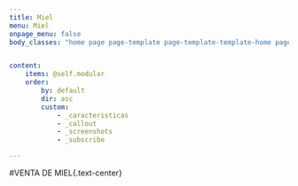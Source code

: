 ```yaml
---
title: Miel
menu: Miel
onpage_menu: false
body_classes: "home page page-template page-template-template-home page-template-template-home-php group-blog"


content:
    items: @self.modular
    order:
        by: default
        dir: asc
        custom:
            - _caracteristicas
            - _callout
            - _screenshots
            - _subscribe

---
```


#VENTA DE MIEL{.text-center}



